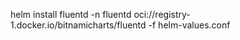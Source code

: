 helm install fluentd -n fluentd oci://registry-1.docker.io/bitnamicharts/fluentd -f helm-values.conf
